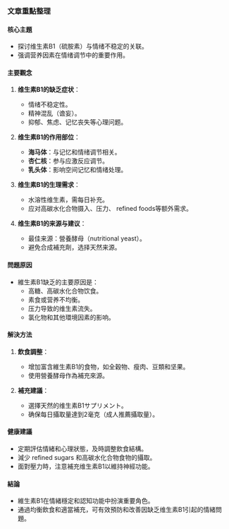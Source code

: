 ### 文章重點整理

#### 核心主題
- 探讨维生素B1（硫胺素）与情绪不稳定的关联。
- 强调营养因素在情绪调节中的重要作用。

#### 主要觀念
1. **维生素B1的缺乏症状**：
   - 情绪不稳定性。
   - 精神混乱（谵妄）。
   - 抑郁、焦虑、记忆丧失等心理问题。

2. **维生素B1的作用部位**：
   - **海马体**：与记忆和情绪调节相关。
   - **杏仁核**：参与应激反应调节。
   - **乳头体**：影响空间记忆和情绪处理。

3. **维生素B1的生理需求**：
   - 水溶性维生素，需每日补充。
   - 应对高碳水化合物摄入、压力、 refined foods等额外需求。

4. **维生素B1的来源与建议**：
   - 最佳来源：營養酵母（nutritional yeast）。
   - 避免合成補充劑，选择天然来源。

#### 問題原因
- 維生素B1缺乏的主要原因是：
  - 高糖、高碳水化合物饮食。
  - 素食或营养不均衡。
  - 压力导致的维生素流失。
  - 氯化物和其他環境因素的影响。

#### 解決方法
1. **飲食調整**：
   - 增加富含維生素B1的食物，如全穀物、瘦肉、豆類和坚果。
   - 使用營養酵母作為補充來源。

2. **補充建議**：
   - 選擇天然的维生素B1サプリメント。
   - 确保每日攝取量達到2毫克（成人推薦攝取量）。

#### 健康建議
- 定期評估情緒和心理狀態，及時調整飲食結構。
- 減少 refined sugars 和高碳水化合物食物的攝取。
- 面對壓力時，注意補充维生素B1以維持神經功能。

#### 結論
- 維生素B1在情緒穩定和認知功能中扮演重要角色。
- 通過均衡飲食和適當補充，可有效預防和改善因缺乏维生素B1引起的情緒問題。